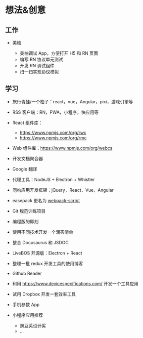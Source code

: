 # 想法&创意

## 工作

- 美柚

    - 美柚调试 App，方便打开 H5 和 RN 页面
    - 编写 RN 协议单元测试
    - 开发 RN 调试组件
    - 扫一扫实现协议模拟

## 学习

- 旅行青蛙/一个柚子：react，vue，Angular，pixi，游戏引擎等
- RSS 客户端：RN，PWA，小程序，快应用等
- React 组件库：

    - https://www.npmjs.com/org/rwc
    - https://www.npmjs.com/org/rmc

- Web 组件库：https://www.npmjs.com/org/webcs
- 开发文档聚合器
- Google 翻译
- 代理工具：NodeJS + Electron + Whistler
- 同构应用开发框架：jQuery，React，Vue，Angular
- easepack 更名为 [webpack-script](https://www.npmjs.com/org/webpack-script)
- Git 规范训练项目
- 编程版的即刻
- 使用不同技术开发一个滴答清单
- 整合 Docusaurus 和 JSDOC
- LiveBOS 开源版：Electron + React
- 整理一批 redux 开发工具的使用博客
- Github Reader
- 利用 https://www.devicespecifications.com/ 开发一个工具应用
- 试用 Dropbox 开发一套效率工具
- 手机参数 App
- 小程序应用推荐

    - 豌豆荚设计奖
    - ...
